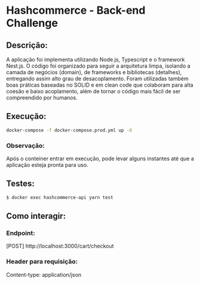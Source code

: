 # Hashcommerce - Back-end Challenge
## Descrição:
A aplicação foi implementa utilizando Node.js, Typescript e o framework Nest.js.
O código foi organizado para seguir a arquitetura limpa, isolando a camada de negócios (domain),
de frameworks e bibliotecas (detalhes), entregando assim alto grau de desacoplamento.
Foram utilizadas também boas práticas baseadas no SOLID e em clean code que colaboram para alta
coesão e baixo acoplamento, além de tornar o código mais fácil de ser compreendido por humanos.

## Execução:
```bash
docker-compose -f docker-compose.prod.yml up -d
```

### Observação:
Após o conteiner entrar em execução, pode levar alguns instantes até que a aplicação esteja pronta para uso.

## Testes:
```bash
$ docker exec hashcommerce-api yarn test
```

## Como interagir:
### Endpoint:
[POST] http://localhost:3000/cart/checkout

### Header para requisição:
Content-type: application/json